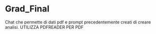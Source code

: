 # Grad_Final
Chat che permette di dati pdf e prompt precedentemente creati di creare analisi. UTILIZZA PDFREADER PER PDF
